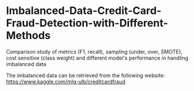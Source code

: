 # Imbalanced-Data-Credit-Card-Fraud-Detection-with-Different-Methods
Comparison study of metrics (F1, recall), sampling (under, over, SMOTE), cost sensitive (class weight) and different model's performance in handling imbalanced data


The imbalanced data can be retrieved from the following website: https://www.kaggle.com/mlg-ulb/creditcardfraud
